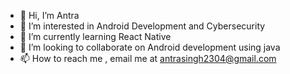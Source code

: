 - 👋 Hi, I’m Antra
- 👀 I’m interested in Android Development and Cybersecurity
- 🌱 I’m currently learning React Native
- 💞️ I’m looking to collaborate on Android development using java
- 📫 How to reach me , email me at antrasingh2304@gmail.com

<!---
Antra2304/Antra2304 is a ✨ special ✨ repository because its `README.md` (this file) appears on your GitHub profile.
You can click the Preview link to take a look at your changes.
--->
